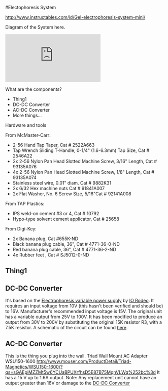 #Electophoresis System

http://www.instructables.com/id/Gel-electrophoresis-system-mini/


Diagram of the System here.

![](https://github.com/cclrobotics/blob/lhr-docs/System-Diagrams/Electophoresis-System/0.125inch_clear_acrylic.pdf?raw=true)

What are the components?
- Thing1
- DC-DC Converter
- AC-DC Converter
- More things...

Hardware and tools

From McMaster-Carr:

- 2-56 Hand Tap Taper, Cat # 2522A663
- Tap Wrench Sliding T-Handle, 0-1/4" (1.6-6.3mm) Tap Size, Cat # 2546A22
- 2x 2-56 Nylon Pan Head Slotted Machine Screw, 3/16" Length, Cat # 93135A076
- 4x 2-56 Nylon Pan Head Slotted Machine Screw, 1/8" Length, Cat # 93135A074
- Stainless steel wire, 0.01" diam. Cat # 9882K31
- 2x 6/32 Hex machine nuts Cat # 91841A007
- 2x Flat Washer, No. 6 Screw Size, 5/16"Cat #  92141A008

From TAP Plastics:

- IPS weld-on cement #3 or 4, Cat # 10792
- Hypo-type solvent cement applicator, Cat # 25658

From Digi-Key:

- 2x Banana plug, Cat #655K-ND
- Black banana plug cable, 36", Cat # 4771-36-0-ND
- Red banana plug cable, 36", Cat # 4771-36-2-ND
- 4x Rubber feet , Cat # SJ5012-0-ND


## Thing1

## DC-DC Converter <a id="dc-dc-conv"></a>
It's based on the [Electrophoresis variable power supply](http://public.iorodeo.com/docs/electrophoresis_power_supply/)
by [IO Rodeo](http://iorodeo.com/).
It requires an input voltage from 10V (this hasn't been verified and should be) to 16V.
Manufacturer's recommended input voltage is 15V.
The original unit has a variable output from 25V to 100V. It has been modified to produce an output from 30V to 200V
by substituting the original 15K resistor R3, with a 7.5K resistor. A schematic of the circuit can be found
[here](http://public.iorodeo.com/docs/electrophoresis_power_supply/intro.html).

## AC-DC Converter
This is the thing you plug into the wall.
Triad Wall Mount AC Adapter  WSU150-1600
http://www.mouser.com/ProductDetail/Triad-Magnetics/WSU150-1600/?qs=sGAEpiMZZMt5w6YCUaBPUXrfhsD5E87B75MqnVLWq%252bc%3d
It has a 15 V up to 1.6A output.
Note: Any replacement unit cannot have an output greater than 16V or damage to the [DC-DC Converter](#dc-dc-conv)
